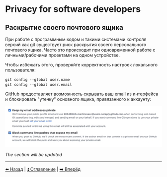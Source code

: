 # Privacy for software developers

## Раскрытие своего почтового ящика

При работе с программным кодом и такими системами контроля версий как git существует риск раскрытия
своего персонального почтового ящика. Часто это происходит при одновременной работе с личными/рабочими проектами
на одном устройстве.

Чтобы избежать этого, проверяйте корректность настроек локального пользователя:
```
git config --global user.name
git config --global user.email
``` 

GitHub предоставляет возможность скрывать ваш email из интерфейса и блокировать "утечку" основного ящика, привязанного к аккаунту:

![Настройки приватности почтовых ящиков в GitHub](../img/gh_emails.png)

*The section will be updated*

---

[⬅️ Назад](./instagram.md) | [⏫ Оглавление](../README.md) | [➡️ Вперёд](./2fa.md)

